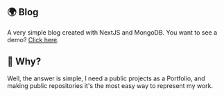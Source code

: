 ## 🌍 Blog

A very simple blog created with NextJS and MongoDB.
You want to see a demo? [Click here](https://blog.isnakebuzz.com).

## 🤔 Why?

Well, the answer is simple, I need a public projects as a Portfolio, and making public repositories it's the most easy way to represent my work.
